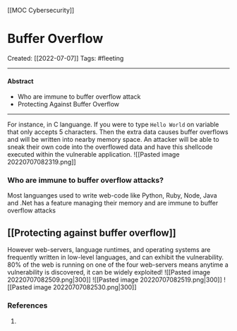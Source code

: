 [[MOC Cybersecurity]]

# Buffer Overflow
Created:  [[2022-07-07]]
Tags: #fleeting 

---
#### Abstract
- Who are immune to buffer overflow attack
- Protecting Against Buffer Overflow

---
For instance, in C languange. 
If you were to type `Hello World` on variable that only accepts 5 characters. Then the extra data causes buffer overflows and will be written into nearby memory space. 
An attacker will be able to sneak their own code into the overflowed data and have this shellcode executed within the vulnerable application. 
![[Pasted image 20220707082319.png]]

### Who are immune to buffer overflow attacks?
Most languanges used to write web-code like Python, Ruby, Node, Java and .Net has a feature managing their memory and are immune to buffer overflow attacks



## [[Protecting against buffer overflow]]
However web-servers, language runtimes, and operating systems are frequently written in low-level languages, and can exhibit the vulnerability. 80% of the web is running on one of the four web-servers means anytime a vulnerability is discovered, it can be widely exploited!
![[Pasted image 20220707082509.png|300]]
![[Pasted image 20220707082519.png|300]]
![[Pasted image 20220707082530.png|300]]






### References
1. 